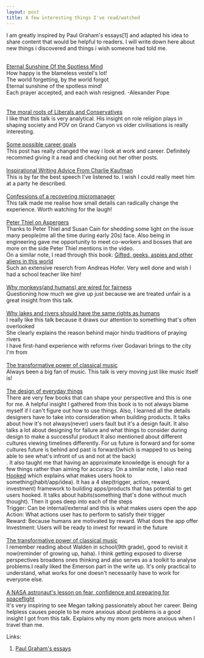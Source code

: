 ```yaml
---
layout: post
title: A few interesting things I've read/watched
---
```


I am greatly inspired by Paul Graham's essays[1] and adapted his idea to share content that would be helpful to readers. I will write down here about new things i discovered and things i wish someone had told me.

<br>
<div>
<a href="https://www.youtube.com/watch?v=E8xGabLlI8k">Eternal Sunshine Of the Spotless Mind</a><br>
</div>
How happy is the blameless vestel's lot!<br>
  The world forgetting, by the world forgot<br>
    Eternal sunshine of the spotless mind!<br>
      Each prayer accepted, and each wish resigned.
-Alexander Pope
<br>
<br>

<br>
<div>
<a href="https://www.ted.com/talks/jonathan_haidt_the_moral_roots_of_liberals_and_conservatives">The moral roots of Liberals and Conservatives</a><br>
</div>
I like that this talk is very analytical.
His insight on role religion plays in shaping society and POV on Grand Canyon vs older civilisations is really interesting.
<br>
<br>

<div>
<a href="https://jvns.ca/blog/2018/09/30/some-possible-career-goals/">Some possible career goals</a><br>
</div>
  This post has really changed the way i look at work and career. Definitely recommed giving it a read and checking out
  her other posts.
<br>
<br>

<div>
<a href="https://www.youtube.com/watch?v=eRfXcWT_oFs">Inspirational Writing Advice From Charlie Kaufman</a><br>
</div>
  This is by far the best speech I've listened to. I wish I could really meet him at a party he described.
<br>
<br>

<div>
<a href="https://www.ted.com/talks/chieh_huang_confessions_of_a_recovering_micromanager?language=en">Confessions of a recovering micromanager</a><br>
</div>
This talk made me realise how small details can radically change the experience. Worth watching for the laugh!
<br>
<br>

<div>
<a href="https://www.youtube.com/watch?v=hkHvDOPNI1w">Peter Thiel on Aspergers</a><br>
</div>
Thanks to Peter Thiel and Susan Cain for shedding some light on the issue many people(me all the time during early 20s) face. Also being in engineering gave me opportunity to meet co-workers and bosses that are more on the side Peter Thiel mentions in the video.<br>
On a similar note, I read through this book: <a href="https://www.goodreads.com/book/show/50272271-the-hunter-gatherer-neurotribe">Gifted, geeks, aspies and other aliens in this world</a><br>
Such an extensive reserch from Andreas Hofer. Very well done and wish I had a school teacher like him!
<br>
<br>

<div>
<a href="https://www.ted.com/talks/sarah_brosnan_why_monkeys_and_humans_are_wired_for_fairness/">Why monkeys(and humans) are wired for fairness</a><br>
</div>
Questioning how much we give up just because we are treated unfair is a great insight from this talk.
<br>
<br>

<div>
<a href="https://www.ted.com/talks/kelsey_leonard_why_lakes_and_rivers_should_have_the_same_rights_as_humans">Why lakes and rivers should have the same rights as humans</a><br>
</div>
I really like this talk because it draws our attention to something that's often overlooked<br>
She clearly explains the reason behind major hindu traditions of praying rivers<br>
I have first-hand experience with reforms river Godavari brings to the city I'm from
<br>
<br>

<div>
<a href="https://www.ted.com/talks/benjamin_zander_the_transformative_power_of_classical_music">The transformative power of
classical music</a>
</div>
Always been a big fan of music. This talk is very moving just like music itself is!
<br>
<br>

<div>
<a href="https://www.goodreads.com/book/show/840.The_Design_of_Everyday_Things?ac=1&from_search=true&qid=ihih0xoDz5&rank=1">The design of everyday things</a>
</div>
There are very few books that can shape your perspective and this is one for me. A helpful insight I gathered from this book is to not always blame myself
if I can't figure out how to use things. Also, I learned all the details designers have to take into consideration when building products.
It talks about how it's not always(never) users fault but it's a design fault. It also talks a lot about designing for failure and what things to consider during design to make a successful product
It also mentioned about different cultures viewing timelines differently. For us future is forward and for some cultures future is behind and past is forward(which is mapped to us being able to see what's infront of us and not at the back)<br>. It also taught me that having an approximate knowledge is enough for a few things rather than aiming for accuracy.
On a similar note, I also read <a href="https://www.goodreads.com/book/show/19404862-hooked">Hooked</a> which explains what makes users hook to something(habit/app/idea).
It has a 4 step(trigger, action, reward, investment) framework to building apps/products that has potential to get users hooked. It talks about habits(something that's done without much thought). Then it goes deep into each of the steps<br>
Trigger: Can be internal/external and this is what makes users open the app<br>
Action: What actions user has to perform to satisfy their trigger<br>
Reward: Because humans are motivated by reward. What does the app offer<br>
Investment: Users will be ready to invest for reward in the future
<br>
<br>

<div>
<a href="https://www.newyorker.com/magazine/2015/10/19/pond-scum">The transformative power of
classical music</a>
</div>
I remember reading about Walden in school(9th grade), good to revisit it now(reminder of growing up, haha). I think getting exposed to diverse perspectives broadens ones thinking and also serves as a toolkit to analyse problems.I really liked the Emerson part in the write up. It's only practical to understand, what works for one doesn't necessarily have to work for everyone else.
<br>
<br>

<div>
<a href="https://www.ted.com/talks/megan_mcarthur_a_nasa_astronaut_s_lessons_on_fear_confidence_and_preparing_for_spaceflight">A NASA astronaut's lesson on fear, confidence and preparing for spaceflight</a>
</div>
It's very inspiring to see Megan talking passionately about her career. Being helpless causes people to be more anxious about problems is a good insight I got from this talk. Explains why my mom gets more anxious when I travel than me.


Links:
1. <a href="http://www.paulgraham.com/articles.html">Paul Graham's essays</a>
